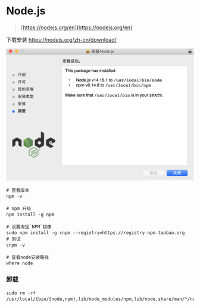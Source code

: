 # Node.js

> [https://nodejs.org/en](https://nodejs.org/en)

下载安装  https://nodejs.org/zh-cn/download/

![](./images/04-Nodejs-20230912151738771.png)

```shell
# 查看版本
npm -v

# npm 升级
npm install -g npm

# 设置淘宝`NPM`镜像
sudo npm install -g cnpm --registry=https://registry.npm.taobao.org
# 测试
cnpm -v

# 查看node安装路径
where node
```

### 卸载

```shell
sudo rm -rf /usr/local/{bin/{node,npm},lib/node_modules/npm,lib/node,share/man/*/node.*}
```
